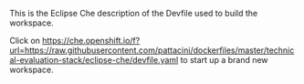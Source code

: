 This is the Eclipse Che description of the Devfile used to build the workspace.

Click on https://che.openshift.io/f?url=https://raw.githubusercontent.com/pattacini/dockerfiles/master/technical-evaluation-stack/eclipse-che/devfile.yaml to start up a brand new workspace.